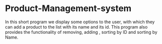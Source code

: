 # Product-Management-system
In this short program we display some options to the user, with which they can add a product to the list with its name and its id. This program also provides the functionality of removing, adding , sorting by ID and sorting by Name.
